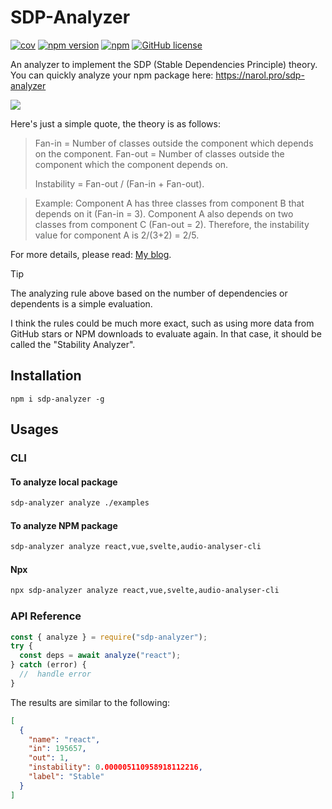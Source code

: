 # SDP-Analyzer

[![cov](https://narol1024.github.io/sdp-analyzer/badges/coverage.svg)](https://github.com/narol1024/sdp-analyzer/actions)
[![npm version](https://img.shields.io/npm/v/sdp-analyzer.svg?style=flat)](https://www.npmjs.com/package/sdp-analyzer)
[![npm](https://img.shields.io/npm/dm/sdp-analyzer.svg)](https://www.npmjs.com/package/sdp-analyzer)
[![GitHub license](https://img.shields.io/github/license/mashape/apistatus.svg?style=flat)](https://github.com/narol1024/sdp-analyzer/blob/main/LICENSE)


An analyzer to implement the SDP (Stable Dependencies Principle) theory. You can quickly analyze your npm package here: https://narol.pro/sdp-analyzer

![](https://narol-blog.oss-cn-beijing.aliyuncs.com/blog-img/202405202249324.png)

Here's just a simple quote, the theory is as follows:


> Fan-in = Number of classes outside the component which depends on the component.
> Fan-out = Number of classes outside the component which the component depends on.
> 
> Instability = Fan-out / (Fan-in + Fan-out).

> Example: Component A has three classes from component B that depends on it (Fan-in = 3). Component A also depends on two classes from component C (Fan-out = 2). Therefore, the instability value for component A is 2/(3+2) = 2/5.

For more details, please read: [My blog](https://narol.pro/2022/02/09/techniques/ru-he-heng-liang-zu-jian-de-wen-ding-xing/).

> [!TIP]
> The analyzing rule above based on the number of dependencies or dependents is a simple evaluation. 
> 
> I think the rules could be much more exact, such as using more data from GitHub stars or NPM downloads to evaluate again. In that case, it should be called the "Stability Analyzer".


## Installation

```
npm i sdp-analyzer -g
```

## Usages

### CLI
 
#### To analyze local package

```bash
sdp-analyzer analyze ./examples
```

#### To analyze NPM package

```bash
sdp-analyzer analyze react,vue,svelte,audio-analyser-cli
```

#### Npx

```bash
npx sdp-analyzer analyze react,vue,svelte,audio-analyser-cli
```

### API Reference

```javascript
const { analyze } = require("sdp-analyzer");
try {
  const deps = await analyze("react");
} catch (error) {
  //  handle error
}
```

The results are similar to the following:

```json
[
  {
    "name": "react",
    "in": 195657,
    "out": 1,
    "instability": 0.000005110958918112216,
    "label": "Stable"
  }
]
```